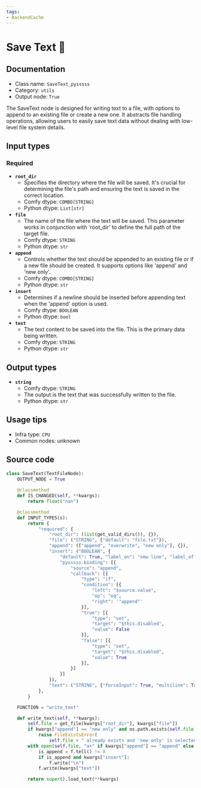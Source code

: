 ```yaml
---
tags:
- BackendCache
---
```


# Save Text 🐍
## Documentation
- Class name: `SaveText_pysssss`
- Category: `utils`
- Output node: `True`

The SaveText node is designed for writing text to a file, with options to append to an existing file or create a new one. It abstracts file handling operations, allowing users to easily save text data without dealing with low-level file system details.
## Input types
### Required
- **`root_dir`**
    - Specifies the directory where the file will be saved. It's crucial for determining the file's path and ensuring the text is saved in the correct location.
    - Comfy dtype: `COMBO[STRING]`
    - Python dtype: `List[str]`
- **`file`**
    - The name of the file where the text will be saved. This parameter works in conjunction with 'root_dir' to define the full path of the target file.
    - Comfy dtype: `STRING`
    - Python dtype: `str`
- **`append`**
    - Controls whether the text should be appended to an existing file or if a new file should be created. It supports options like 'append' and 'new only'.
    - Comfy dtype: `COMBO[STRING]`
    - Python dtype: `str`
- **`insert`**
    - Determines if a newline should be inserted before appending text when the 'append' option is used.
    - Comfy dtype: `BOOLEAN`
    - Python dtype: `bool`
- **`text`**
    - The text content to be saved into the file. This is the primary data being written.
    - Comfy dtype: `STRING`
    - Python dtype: `str`
## Output types
- **`string`**
    - Comfy dtype: `STRING`
    - The output is the text that was successfully written to the file.
    - Python dtype: `str`
## Usage tips
- Infra type: `CPU`
- Common nodes: unknown


## Source code
```python
class SaveText(TextFileNode):
    OUTPUT_NODE = True
    
    @classmethod
    def IS_CHANGED(self, **kwargs):
        return float("nan")

    @classmethod
    def INPUT_TYPES(s):
        return {
            "required": {
                "root_dir": (list(get_valid_dirs()), {}),
                "file": ("STRING", {"default": "file.txt"}),
                "append": (["append", "overwrite", "new only"], {}),
                "insert": ("BOOLEAN", {
                    "default": True, "label_on": "new line", "label_off": "none",
                    "pysssss.binding": [{
                        "source": "append",
                        "callback": [{
                            "type": "if",
                            "condition": [{
                                "left": "$source.value",
                                "op": "eq",
                                "right": '"append"'
                            }],
                            "true": [{
                                "type": "set",
                                "target": "$this.disabled",
                                "value": False
                            }],
                            "false": [{
                                "type": "set",
                                "target": "$this.disabled",
                                "value": True
                            }],
                        }]
                    }]
                }),
                "text": ("STRING", {"forceInput": True, "multiline": True})
            },
        }

    FUNCTION = "write_text"

    def write_text(self, **kwargs):
        self.file = get_file(kwargs["root_dir"], kwargs["file"])
        if kwargs["append"] == "new only" and os.path.exists(self.file):
            raise FileExistsError(
                self.file + " already exists and 'new only' is selected.")
        with open(self.file, "a+" if kwargs["append"] == "append" else "w") as f:
            is_append = f.tell() != 0
            if is_append and kwargs["insert"]:
                f.write("\n")
            f.write(kwargs["text"])

        return super().load_text(**kwargs)

```
